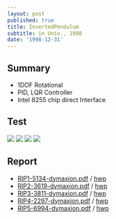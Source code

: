 ```yaml
---
layout: post
published: true
title: InvertedPendulum
subtitle: in Univ., 1998
date: '1998-12-31'
---
```


## Summary
* 1DOF Rotational
* PID, LQR Controller
* Intel 8255 chip direct Interface

## Test
![](/home/dong/github/beautiful-jekyll/portfolio/1998_InvertedPendulum/Images/p01-dymaxion.jpg) ![](/home/dong/github/beautiful-jekyll/portfolio/1998_InvertedPendulum/Images/p02-dymaxion.jpg)
![](/home/dong/github/beautiful-jekyll/portfolio/1998_InvertedPendulum/Images/p03-dymaxion.jpg)
![](/home/dong/github/beautiful-jekyll/portfolio/1998_InvertedPendulum/Images/p04-dymaxion.jpg)

## Report
* [RIP1-5134-dymaxion.pdf](/portfolio/1998_InvertedPendulum/RIP1-5134-dymaxion.pdf) / [hwp](/portfolio/1998_InvertedPendulum/RIP1-5134-dymaxion.pdf)
* [RIP2-3619-dymaxion.pdf](/portfolio/1998_InvertedPendulum/RIP2-3619-dymaxion.pdf) / [hwp](/portfolio/1998_InvertedPendulum/RIP2-3619-dymaxion.pdf)
* [RIP3-3811-dymaxion.pdf](/portfolio/1998_InvertedPendulum/RIP3-3811-dymaxion.pdf) / [hwp](/portfolio/1998_InvertedPendulum/RIP3-3811-dymaxion.pdf)
* [RIP4-2297-dymaxion.pdf](/portfolio/1998_InvertedPendulum/RIP4-2297-dymaxion.pdf) / [hwp](/portfolio/1998_InvertedPendulum/RIP4-2297-dymaxion.pdf)
* [RIP5-6994-dymaxion.pdf](/portfolio/1998_InvertedPendulum/RIP5-6994-dymaxion.pdf) / [hwp](/portfolio/1998_InvertedPendulum/RIP5-6994-dymaxion.pdf)

